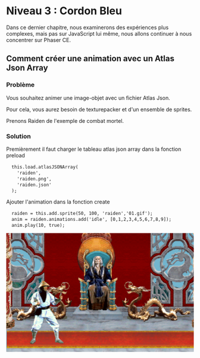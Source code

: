 # Niveau 3 : Cordon Bleu

Dans ce dernier chapitre, nous examinerons des expériences plus complexes, mais pas sur JavaScript lui même, nous allons continuer à nous concentrer sur Phaser CE.

## Comment créer une animation avec un Atlas Json Array

### Problème

Vous souhaitez animer une image-objet avec un fichier Atlas Json.

Pour cela, vous aurez besoin de texturepacker et d'un ensemble de sprites.

Prenons Raiden de l'exemple de combat mortel.

### Solution

Premièrement il faut charger le tableau atlas json array dans la fonction preload

```
  this.load.atlasJSONArray(
    'raiden',
    'raiden.png',
    'raiden.json'
  );
```

Ajouter l'animation dans la fonction create

```
  raiden = this.add.sprite(50, 100, 'raiden','01.gif');
  anim = raiden.animations.add('idle', [0,1,2,3,4,5,6,7,8,9]);
  anim.play(10, true);
```

![Mortal Combat](manuscript/images/raiden.png)
